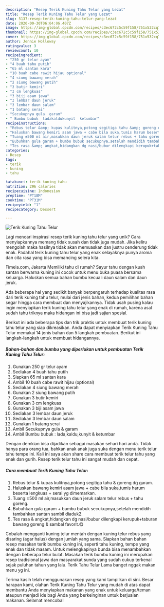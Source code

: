 ```yaml
---
description: "Resep Terik Kuning Tahu Telur yang Lezat"
title: "Resep Terik Kuning Tahu Telur yang Lezat"
slug: 5137-resep-terik-kuning-tahu-telur-yang-lezat
date: 2020-09-30T06:04:06.407Z
image: https://img-global.cpcdn.com/recipes/c3ec672c5c59f158/751x532cq70/terik-kuning-tahu-telur-foto-resep-utama.jpg
thumbnail: https://img-global.cpcdn.com/recipes/c3ec672c5c59f158/751x532cq70/terik-kuning-tahu-telur-foto-resep-utama.jpg
cover: https://img-global.cpcdn.com/recipes/c3ec672c5c59f158/751x532cq70/terik-kuning-tahu-telur-foto-resep-utama.jpg
author: Jennie Holloway
ratingvalue: 3
reviewcount: 10
recipeingredient:
- "250 gr telur ayam"
- "4 buah tahu putih"
- "65 ml santan kara"
- "10 buah cabe rawit hijau optional"
- "4 siung bawang merah"
- "2 siung bawang putih"
- "3 butir kemiri"
- "3 cm lengkuas"
- "3 biji asam jawa"
- "3 lembar daun jeruk"
- "3 lembar daun salam"
- "1 batang serai"
- "Secukupnya gula  garam"
- " Bumbu bubuk  ladakaldukunyit  ketumbar"
recipeinstructions:
- "Rebus telur &amp; kupas kulitnya,potong segitiga tahu &amp; goreng dg garam."
- "Haluskan bawang kemiri asam jawa + cabe bila suka,tumis harum beserta lengkuas + serai yg dimemarkan."
- "Tuang ±500 ml air,masukkan daun jeruk salam telur rebus + tahu goreng."
- "Bubuhkan gula garam + bumbu bubuk secukupnya,setelah mendidih tambahkan santan sambil diaduk2."
- "Tes rasa &amp; angkat,hidangkan dg nasi/bubur dilengkapi kerupuk+taburan bawang goreng &amp; sambal favorit.😋"
categories:
- Resep
tags:
- terik
- kuning
- tahu

katakunci: terik kuning tahu 
nutrition: 296 calories
recipecuisine: Indonesian
preptime: "PT18M"
cooktime: "PT31M"
recipeyield: "1"
recipecategory: Dessert

---
```



![Terik Kuning Tahu Telur](https://img-global.cpcdn.com/recipes/c3ec672c5c59f158/751x532cq70/terik-kuning-tahu-telur-foto-resep-utama.jpg)

Lagi mencari inspirasi resep terik kuning tahu telur yang unik? Cara menyiapkannya memang tidak susah dan tidak juga mudah. Jika keliru mengolah maka hasilnya tidak akan memuaskan dan justru cenderung tidak enak. Padahal terik kuning tahu telur yang enak selayaknya punya aroma dan cita rasa yang bisa memancing selera kita.

Fimela.com, Jakarta Memiliki tahu di rumah? Sayur tahu dengan kuah santan berwarna kuning ini cocok untuk menu buka puasa bersama keluarga. Haluskan semua bahan bumbu kecuali daun salam dan daun jeruk.

Ada beberapa hal yang sedikit banyak berpengaruh terhadap kualitas rasa dari terik kuning tahu telur, mulai dari jenis bahan, kedua pemilihan bahan segar hingga cara membuat dan menyajikannya. Tidak usah pusing kalau ingin menyiapkan terik kuning tahu telur yang enak di rumah, karena asal sudah tahu triknya maka hidangan ini bisa jadi sajian spesial.


Berikut ini ada beberapa tips dan trik praktis untuk membuat terik kuning tahu telur yang siap dikreasikan. Anda dapat menyiapkan Terik Kuning Tahu Telur memakai 14 jenis bahan dan 5 langkah pembuatan. Berikut ini langkah-langkah untuk membuat hidangannya.

<!--inarticleads1-->

##### Bahan-bahan dan bumbu yang diperlukan untuk pembuatan Terik Kuning Tahu Telur:

1. Gunakan 250 gr telur ayam
1. Sediakan 4 buah tahu putih
1. Siapkan 65 ml santan kara
1. Ambil 10 buah cabe rawit hijau (optional)
1. Sediakan 4 siung bawang merah
1. Gunakan 2 siung bawang putih
1. Gunakan 3 butir kemiri
1. Gunakan 3 cm lengkuas
1. Gunakan 3 biji asam jawa
1. Sediakan 3 lembar daun jeruk
1. Sediakan 3 lembar daun salam
1. Gunakan 1 batang serai
1. Ambil Secukupnya gula &amp; garam
1. Ambil  Bumbu bubuk : lada,kaldu,kunyit &amp; ketumbar


Dengan demkian bisa dijadikan sebagai masakan sehari hari anda. Tidak hanya para orang tua, bahkan anak anak juga suka dengan menu terik telur tahu tempe ini. Kali ini saya akan share cara membuat terik telur tahu yang enak dan gurih. Resep terik telur tahu ini sangat mudah dan cepat. 

<!--inarticleads2-->

##### Cara membuat Terik Kuning Tahu Telur:

1. Rebus telur &amp; kupas kulitnya,potong segitiga tahu &amp; goreng dg garam.
1. Haluskan bawang kemiri asam jawa + cabe bila suka,tumis harum beserta lengkuas + serai yg dimemarkan.
1. Tuang ±500 ml air,masukkan daun jeruk salam telur rebus + tahu goreng.
1. Bubuhkan gula garam + bumbu bubuk secukupnya,setelah mendidih tambahkan santan sambil diaduk2.
1. Tes rasa &amp; angkat,hidangkan dg nasi/bubur dilengkapi kerupuk+taburan bawang goreng &amp; sambal favorit.😋


Cobalah mengganti kuning telur mentah dengan kuning telur rebus yang disaring (agar halus) dengan jumlah yang sama. Siapkan bahan bahan resep masakan terik bumbu kuning ini, seperti tahu kuning, tempe yang enak dan tidak masam. Untuk melengkapinya bunda bisa menambahkan dengan beberapa telur bulat. Masakan terik bumbu kuning ini merupakan resep tradisional jawa dan masyarakat sunda yang sudah cukup terkenal sejak puluhan tahun yang lalu. Terik Tahu Telur Lama banget nggak makan menu yg ini. 

Terima kasih telah menggunakan resep yang kami tampilkan di sini. Besar harapan kami, olahan Terik Kuning Tahu Telur yang mudah di atas dapat membantu Anda menyiapkan makanan yang enak untuk keluarga/teman ataupun menjadi ide bagi Anda yang berkeinginan untuk berjualan makanan. Selamat mencoba!
